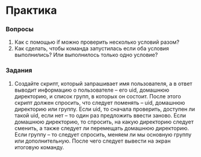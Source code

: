 # Практика

### Вопросы

1. Как с помощью if можно проверить несколько условий разом?
2. Как сделать, чтобы команда запустилась если оба условия выполнились? Или выполнилось только одно условие?

### Задания

1. Создайте скрипт, который запрашивает имя пользователя, а в ответ выводит информацию о пользователе – его uid, домашнюю директорию, и список групп, в которых он состоит. После этого скрипт должен спросить, что следует поменять – uid, домашнюю директорию или группу. Если uid, то сначала проверить, доступен ли такой uid, если нет – то один раз предложить ввести заново. Если домашнюю директорию, то спросить, на какую директорию следует сменить, а также следует ли перемещать домашнюю директорию. Если группу – то следует спросить, меняем ли мы основную группу или дополнительную. После чего следует вывести на экран итоговую команду. 